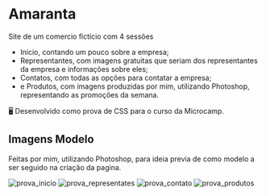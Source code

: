 # Amaranta
<p>Site de um comercio fictício com 4 sessões</p>
<ul>
  <li>Inicio, contando um pouco sobre a empresa;</li>
  <li>Representantes, com imagens gratuitas que seriam dos representantes da empresa e informações sobre eles;</li> 
  <li>Contatos, com todas as opções para contatar a empresa;</li> 
  <li>e Produtos, com imagens produzidas por mim, utilizando Photoshop, representando as promoções da semana.</li>
</ul>
<p>🖥️ Desenvolvido como prova de CSS para o curso da Microcamp.</p>

## Imagens Modelo
<p>Feitas por mim, utilizando Photoshop, para ideia previa de como modelo a ser seguido na criação da pagina. </p>

![prova_inicio](https://user-images.githubusercontent.com/53973937/120379416-1b423800-c2f6-11eb-9965-c2eda4bd685d.jpg)
![prova_representates](https://user-images.githubusercontent.com/53973937/120379436-2301dc80-c2f6-11eb-9b43-ae710717c574.jpg)
![prova_contato](https://user-images.githubusercontent.com/53973937/120379441-24cba000-c2f6-11eb-9e03-d332753d7b4e.jpg)
![prova_produtos](https://user-images.githubusercontent.com/53973937/120379448-25fccd00-c2f6-11eb-9450-7cba08e40d9c.jpg)

